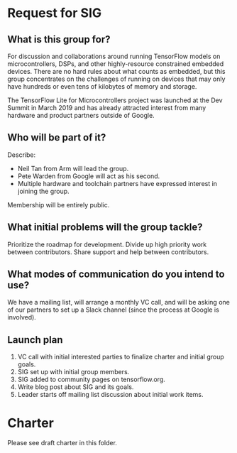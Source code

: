 # Request for SIG

## What is this group for?

For discussion and collaborations around running TensorFlow models on microcontrollers, DSPs, and other highly-resource constrained embedded devices. There are no hard rules about what counts as embedded, but this group concentrates on the challenges of running on devices that may only have hundreds or even tens of kilobytes of memory and storage.

The TensorFlow Lite for Microcontrollers project was launched at the Dev Summit in March 2019 and has already attracted interest from many hardware and product partners outside of Google.

## Who will be part of it?

Describe:

* Neil Tan from Arm will lead the group.
* Pete Warden from Google will act as his second.
* Multiple hardware and toolchain partners have expressed interest in joining the group.

Membership will be entirely public.

## What initial problems will the group tackle?

Prioritize the roadmap for development.
Divide up high priority work between contributors.
Share support and help between contributors.

## What modes of communication do you intend to use?

We have a mailing list, will arrange a monthly VC call, and will be asking one of our partners to set up a Slack channel (since the process at Google is involved).

## Launch plan


1.  VC call with initial interested parties to finalize charter and initial group goals.
1.  SIG set up with initial group members.
1.  SIG added to community pages on tensorflow.org.
1.  Write blog post about SIG and its goals.
1.  Leader starts off mailing list discussion about initial work items.

# Charter

Please see draft charter in this folder.

